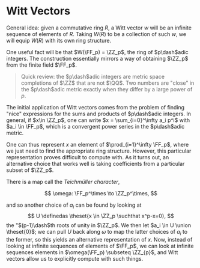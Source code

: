 # Witt Vectors

General idea: given a commutative ring $R$, a Witt vector $w$ will be an infinite sequence of elements of $R$. Taking $W(R)$ to be a collection of such $w$, we will equip $W(R)$ with its own ring structure.

One useful fact will be that $W(\FF_p) = \ZZ_p$, the ring of $p\dash$adic integers. The construction essentially mirrors a way of obtaining $\ZZ_p$ from the finite field $\FF_p$.

> Quick review: the $p\dash$adic integers are metric space completions of $\ZZ$ that are not $\QQ$. Two numbers are "close" in the $p\dash$adic metric exactly when they differ by a large power of $p$.

The initial application of Witt vectors comes from the problem of finding "nice" expressions for the sums and products of $p\dash$adic integers. In general, if $x\in \ZZ_p$, one can write $x = \sum_{i=0}^\infty a_i p^i$ with $a_i \in \FF_p$, which is a convergent power series in the $p\dash$adic metric. 

One can thus represent $x$ an element of $\prod_{i=1}^\infty \FF_p$, where we just need to find the appropriate ring structure. However, this particular representation proves difficult to compute with. As it turns out, an alternative choice that works well is taking coefficients from a particular subset of $\ZZ_p$.

There is a map call the *Teichmüller character*, 

$$
\omega: \FF_p^\times \to \ZZ_p^\times,
$$

and so another choice of $a_i$ can be found by looking at 
$$
U \definedas \theset{x \in \ZZ_p \suchthat x^p-x=0},
$$ 
the "$(p-1)\dash$th roots of unity in $\ZZ_p$. We then let $a_i \in U \union \theset{0}$; we can pull $U$ back along $\omega$ to map the latter choices of $a_i$ to the former, so this yields an alternative representation of $x$. Now, instead of looking at infinite sequences of elements of $\FF_p$, we can look at infinite sequences elements in $\omega(\FF_p) \subseteq \ZZ_{p}$, and Witt vectors allow us to explicitly compute with such things.